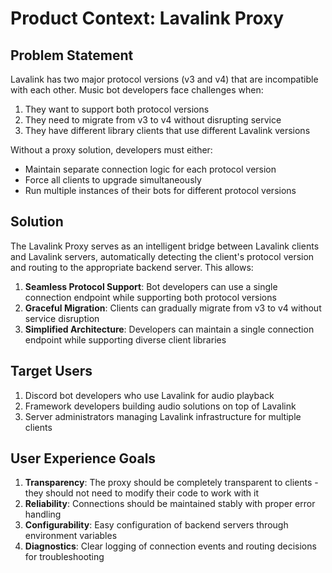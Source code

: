 # Product Context: Lavalink Proxy

## Problem Statement

Lavalink has two major protocol versions (v3 and v4) that are incompatible with each other. Music bot developers face challenges when:
1. They want to support both protocol versions
2. They need to migrate from v3 to v4 without disrupting service
3. They have different library clients that use different Lavalink versions

Without a proxy solution, developers must either:
- Maintain separate connection logic for each protocol version
- Force all clients to upgrade simultaneously 
- Run multiple instances of their bots for different protocol versions

## Solution

The Lavalink Proxy serves as an intelligent bridge between Lavalink clients and Lavalink servers, automatically detecting the client's protocol version and routing to the appropriate backend server. This allows:

1. **Seamless Protocol Support**: Bot developers can use a single connection endpoint while supporting both protocol versions
2. **Graceful Migration**: Clients can gradually migrate from v3 to v4 without service disruption
3. **Simplified Architecture**: Developers can maintain a single connection endpoint while supporting diverse client libraries

## Target Users

1. Discord bot developers who use Lavalink for audio playback
2. Framework developers building audio solutions on top of Lavalink
3. Server administrators managing Lavalink infrastructure for multiple clients

## User Experience Goals

1. **Transparency**: The proxy should be completely transparent to clients - they should not need to modify their code to work with it
2. **Reliability**: Connections should be maintained stably with proper error handling
3. **Configurability**: Easy configuration of backend servers through environment variables
4. **Diagnostics**: Clear logging of connection events and routing decisions for troubleshooting 